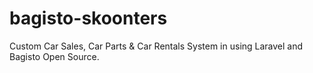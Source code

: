 # bagisto-skoonters
Custom Car Sales, Car Parts &amp; Car Rentals System in using Laravel and Bagisto Open Source.
